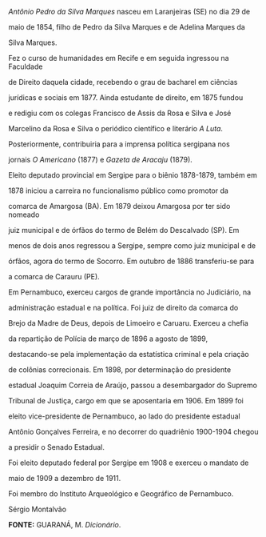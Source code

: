 

*Antônio Pedro da Silva Marques* nasceu em Laranjeiras (SE) no dia 29 de

maio de 1854, filho de Pedro da Silva Marques e de Adelina Marques da

Silva Marques.



Fez o curso de humanidades em Recife e em seguida ingressou na Faculdade

de Direito daquela cidade, recebendo o grau de bacharel em ciências

jurídicas e sociais em 1877. Ainda estudante de direito, em 1875 fundou

e redigiu com os colegas Francisco de Assis da Rosa e Silva e José

Marcelino da Rosa e Silva o periódico científico e literário *A Luta*.

Posteriormente, contribuiria para a imprensa política sergipana nos

jornais *O Americano* (1877) e *Gazeta de Aracaju* (1879).



Eleito deputado provincial em Sergipe para o biênio 1878-1879, também em

1878 iniciou a carreira no funcionalismo público como promotor da

comarca de Amargosa (BA). Em 1879 deixou Amargosa por ter sido nomeado

juiz municipal e de órfãos do termo de Belém do Descalvado (SP). Em

menos de dois anos regressou a Sergipe, sempre como juiz municipal e de

órfãos, agora do termo de Socorro. Em outubro de 1886 transferiu-se para

a comarca de Carauru (PE).



Em Pernambuco, exerceu cargos de grande importância no Judiciário, na

administração estadual e na política. Foi juiz de direito da comarca do

Brejo da Madre de Deus, depois de Limoeiro e Caruaru. Exerceu a chefia

da repartição de Polícia de março de 1896 a agosto de 1899,

destacando-se pela implementação da estatística criminal e pela criação

de colônias correcionais. Em 1898, por determinação do presidente

estadual Joaquim Correia de Araújo, passou a desembargador do Supremo

Tribunal de Justiça, cargo em que se aposentaria em 1906. Em 1899 foi

eleito vice-presidente de Pernambuco, ao lado do presidente estadual

Antônio Gonçalves Ferreira, e no decorrer do quadriênio 1900-1904 chegou

a presidir o Senado Estadual.



Foi eleito deputado federal por Sergipe em 1908 e exerceu o mandato de

maio de 1909 a dezembro de 1911.



Foi membro do Instituto Arqueológico e Geográfico de Pernambuco.



Sérgio Montalvão



**FONTE:** GUARANÁ, M. *Dicionário*.

